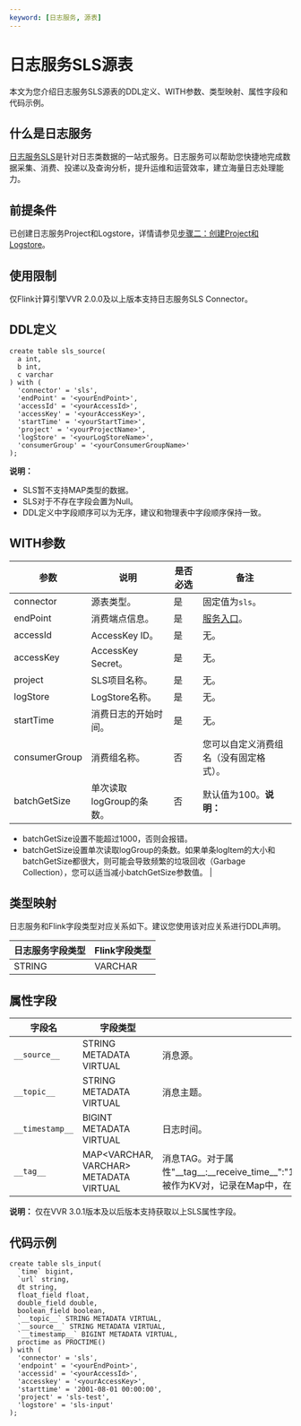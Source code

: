 ```yaml
---
keyword: [日志服务, 源表]
---
```


# 日志服务SLS源表

本文为您介绍日志服务SLS源表的DDL定义、WITH参数、类型映射、属性字段和代码示例。

## 什么是日志服务

[日志服务SLS](/cn.zh-CN/产品简介/什么是日志服务.md)是针对日志类数据的一站式服务。日志服务可以帮助您快捷地完成数据采集、消费、投递以及查询分析，提升运维和运营效率，建立海量日志处理能力。

## 前提条件

已创建日志服务Project和Logstore，详情请参见[步骤二：创建Project和Logstore](/cn.zh-CN/.md)。

## 使用限制

仅Flink计算引擎VVR 2.0.0及以上版本支持日志服务SLS Connector。

## DDL定义

```
create table sls_source(
  a int,
  b int,
  c varchar
) with (
  'connector' = 'sls',  
  'endPoint' = '<yourEndPoint>',
  'accessId' = '<yourAccessId>',
  'accessKey' = '<yourAccessKey>',
  'startTime' = '<yourStartTime>',
  'project' = '<yourProjectName>',
  'logStore' = '<yourLogStoreName>',
  'consumerGroup' = '<yourConsumerGroupName>'
);
```

**说明：**

-   SLS暂不支持MAP类型的数据。
-   SLS对于不存在字段会置为Null。
-   DDL定义中字段顺序可以为无序，建议和物理表中字段顺序保持一致。

## WITH参数

|参数|说明|是否必选|备注|
|--|--|----|--|
|connector|源表类型。|是|固定值为`sls`。|
|endPoint|消费端点信息。|是|[服务入口](/cn.zh-CN/开发指南/API参考/服务入口.md)。|
|accessId|AccessKey ID。|是|无。|
|accessKey|AccessKey Secret。|是|无。|
|project|SLS项目名称。|是|无。|
|logStore|LogStore名称。|是|无。|
|startTime|消费日志的开始时间。|是|无。|
|consumerGroup|消费组名称。|否|您可以自定义消费组名（没有固定格式）。|
|batchGetSize|单次读取logGroup的条数。|否|默认值为100。**说明：**

-   batchGetSize设置不能超过1000，否则会报错。
-   batchGetSize设置单次读取logGroup的条数。如果单条logItem的大小和batchGetSize都很大，则可能会导致频繁的垃圾回收（Garbage Collection），您可以适当减小batchGetSize参数值。 |

## 类型映射

日志服务和Flink字段类型对应关系如下。建议您使用该对应关系进行DDL声明。

|日志服务字段类型|Flink字段类型|
|--------|---------|
|STRING|VARCHAR|

## 属性字段

|字段名|字段类型|说明|
|---|----|--|
|`__source__`|STRING METADATA VIRTUAL|消息源。|
|`__topic__`|STRING METADATA VIRTUAL|消息主题。|
|`__timestamp__`|BIGINT METADATA VIRTUAL|日志时间。|
|`__tag__`|MAP<VARCHAR, VARCHAR\> METADATA VIRTUAL|消息TAG。对于属性"\_\_tag\_\_:\_\_receive\_time\_\_":"1616742274"，'\_\_receive\_time\_\_'和'1616742274'会被作为KV对，记录在Map中，在SQL中通过\_\_tag\_\_\['\_\_receive\_time\_\_'\]的方式访问。|

**说明：** 仅在VVR 3.0.1版本及以后版本支持获取以上SLS属性字段。

## 代码示例

```
create table sls_input(
  `time` bigint,
  `url` string,
  dt string,
  float_field float,
  double_field double,
  boolean_field boolean,
  `__topic__` STRING METADATA VIRTUAL,
  `__source__` STRING METADATA VIRTUAL,
  `__timestamp__` BIGINT METADATA VIRTUAL,
  proctime as PROCTIME()
) with (
  'connector' = 'sls',
  'endpoint' = '<yourEndPoint>',
  'accessid' = '<yourAccessId>',
  'accesskey' = '<yourAccessKey>',
  'starttime' = '2001-08-01 00:00:00',
  'project' = 'sls-test',
  'logstore' = 'sls-input'
);
```

